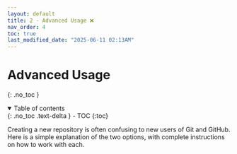 ```yaml
---
layout: default
title: 2 - Advanced Usage ❌
nav_order: 4
toc: true
last_modified_date: "2025-06-11 02:13AM"
---
```


# Advanced Usage
{: .no_toc }

<details open markdown="block">
  <summary>
    Table of contents
  </summary>
  {: .no_toc .text-delta }
- TOC
{:toc}
</details>

Creating a new repository is often confusing to new users of Git and GitHub. Here is a simple explanation of the two options, with complete instructions on how to work with each.
